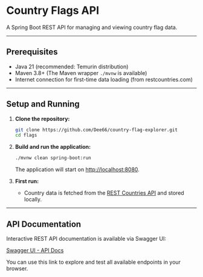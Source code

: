 # Country Flags API

A Spring Boot REST API for managing and viewing country flag data.

---

## Prerequisites

- Java 21 (recommended: Temurin distribution)
- Maven 3.8+ (The Maven wrapper `./mvnw` is available)
- Internet connection for first-time data loading (from restcountries.com)

---

## Setup and Running

1. **Clone the repository:**
   ```sh
   git clone https://github.com/Dee66/country-flag-explorer.git
   cd flags
   ```

2. **Build and run the application:**
   ```sh
   ./mvnw clean spring-boot:run
   ```
   The application will start on [http://localhost:8080](http://localhost:8080).

3. **First run:**  
   - Country data is fetched from the [REST Countries API](https://restcountries.com/v3.1/all) and stored locally.

---

## API Documentation

Interactive REST API documentation is available via Swagger UI:

[Swagger UI - API Docs](http://localhost:8080/swagger-ui/index.html)

You can use this link to explore and test all available endpoints in your browser.